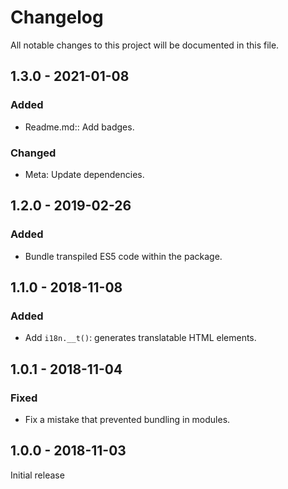 # Changelog

All notable changes to this project will be documented in this file.

## 1.3.0 - 2021-01-08

### Added

- Readme.md:: Add badges.

### Changed

- Meta: Update dependencies.

## 1.2.0 - 2019-02-26

### Added

- Bundle transpiled ES5 code within the package.

## 1.1.0 - 2018-11-08

### Added

- Add `i18n.__t()`: generates translatable HTML elements.

## 1.0.1 - 2018-11-04

### Fixed

- Fix a mistake that prevented bundling in modules.

## 1.0.0 - 2018-11-03

Initial release
